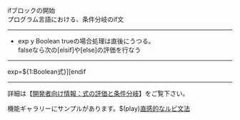 ifブロックの開始  
プログラム言語における、条件分岐のif文

***
- exp	y		Boolean	trueの場合処理は直後にうつる。<br/>falseなら次の[elsif]や[else]の評価を行なう

***
exp=${1:Boolean式}][endif

***
詳細は【[開発者向け情報：式の評価と条件分岐](https://famibee.github.io/SKYNovel/dev.html#cond)】をご覧下さい。

機能ギャラリーにサンプルがあります。$(play)[直感的なルビ文法](https://famibee.github.io/SKYNovel_gallery/?cur=ruby)
